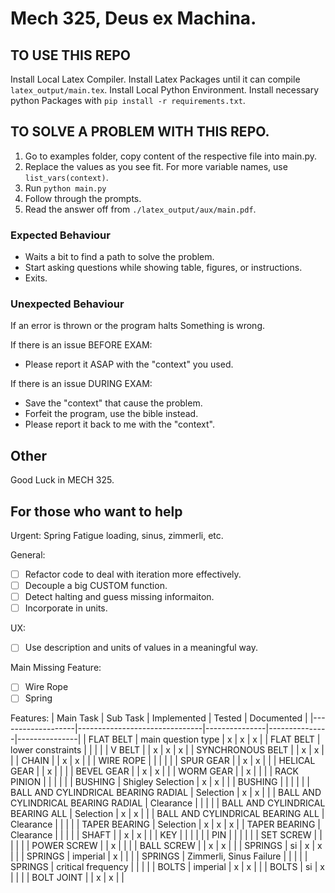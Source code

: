 # Mech 325, Deus ex Machina.

## TO USE THIS REPO

Install Local Latex Compiler.
Install Latex Packages until it can compile `latex_output/main.tex`.
Install Local Python Environment.
Install necessary python Packages with `pip install -r requirements.txt`.

## TO SOLVE A PROBLEM WITH THIS REPO.

1. Go to examples folder, copy content of the respective file into main.py.
2. Replace the values as you see fit. For more variable names, use `list_vars(context)`.
3. Run `python main.py`
4. Follow through the prompts.
5. Read the answer off from `./latex_output/aux/main.pdf`.

### Expected Behaviour

- Waits a bit to find a path to solve the problem.
- Start asking questions while showing table, figures, or instructions.
- Exits.

### Unexpected Behaviour

If an error is thrown or the program halts Something is wrong.

If there is an issue BEFORE EXAM:

- Please report it ASAP with the "context" you used.

If there is an issue DURING EXAM:

- Save the "context" that cause the problem.
- Forfeit the program, use the bible instead.
- Please report it back to me with the "context".

## Other

Good Luck in MECH 325.

## For those who want to help

Urgent:
Spring Fatigue loading, sinus, zimmerli, etc.

General:

- [ ] Refactor code to deal with iteration more effectively.
- [ ] Decouple a big CUSTOM function.
- [ ] Detect halting and guess missing informaiton.
- [ ] Incorporate in units.

UX:

- [ ] Use description and units of values in a meaningful way.

Main Missing Feature:

- [ ] Wire Rope
- [ ] Spring

Features:
| Main Task | Sub Task | Implemented | Tested | Documented |
|-------------------|-------------------------------|---------------|---------------|---------------|
| FLAT BELT | main question type | x | x | x |
| FLAT BELT | lower constraints | | | |
| V BELT | | x | x | x |
| SYNCHRONOUS BELT | | x | x | |
| CHAIN | | x | x | |
| WIRE ROPE | | | | |
| SPUR GEAR | | x | x | |
| HELICAL GEAR | | x | | |
| BEVEL GEAR | | x | x | |
| WORM GEAR | | x | | |
| RACK PINION | | | | |
| BUSHING | Shigley Selection | x | x | |
| BUSHING | | | | |
| BALL AND CYLINDRICAL BEARING RADIAL | Selection | x | x | |
| BALL AND CYLINDRICAL BEARING RADIAL | Clearance | | | |
| BALL AND CYLINDRICAL BEARING ALL | Selection | x | x | |
| BALL AND CYLINDRICAL BEARING ALL | Clearance | | | |
| TAPER BEARING | Selection | x | x | x |
| TAPER BEARING | Clearance | | | |
| SHAFT | | x | x | |
| KEY | | | | |
| PIN | | | | |
| SET SCREW | | | | |
| POWER SCREW | | x | | |
| BALL SCREW | | x | x | |
| SPRINGS | si | x | x | |
| SPRINGS | imperial | x | | |
| SPRINGS | Zimmerli, Sinus Failure | | | |
| SPRINGS | critical frequency | | | |
| BOLTS | imperial | x | x | |
| BOLTS | si | x | | |
| BOLT JOINT | | x | x | |
